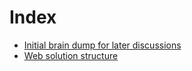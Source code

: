 # Index

- [Initial brain dump for later discussions](brain-dump.md)
- [Web solution structure](web-solution-structure.md)
